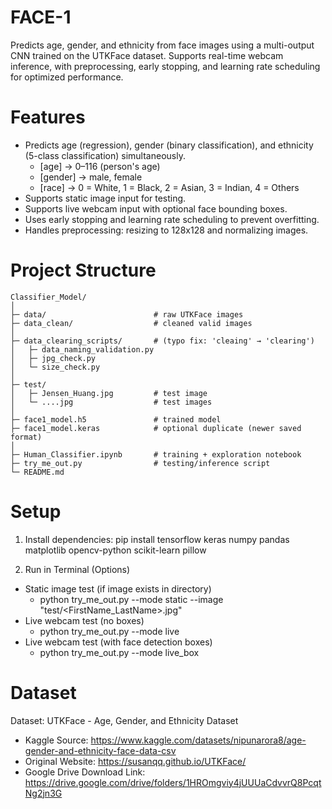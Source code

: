 # FACE-1
Predicts age, gender, and ethnicity from face images using a multi-output CNN trained on the UTKFace dataset. Supports real-time webcam inference, with preprocessing, early stopping, and learning rate scheduling for optimized performance.

# Features
- Predicts age (regression), gender (binary classification), and ethnicity (5-class classification) simultaneously.
  - [age]     → 0–116 (person's age)
  - [gender]  → male, female
  - [race]    → 0 = White, 1 = Black, 2 = Asian, 3 = Indian, 4 = Others
- Supports static image input for testing.
- Supports live webcam input with optional face bounding boxes.
- Uses early stopping and learning rate scheduling to prevent overfitting.
- Handles preprocessing: resizing to 128x128 and normalizing images.

# Project Structure
```
Classifier_Model/
│
├─ data/                        # raw UTKFace images
├─ data_clean/                  # cleaned valid images
│
├─ data_clearing_scripts/       # (typo fix: 'cleaing' → 'clearing')
│   ├─ data_naming_validation.py
│   ├─ jpg_check.py
│   └─ size_check.py
│
├─ test/
│   ├─ Jensen_Huang.jpg         # test image
│   └─ ....jpg                  # test images
│
├─ face1_model.h5               # trained model
├─ face1_model.keras            # optional duplicate (newer saved format)
│
├─ Human_Classifier.ipynb       # training + exploration notebook
├─ try_me_out.py                # testing/inference script
└─ README.md
```

# Setup
1. Install dependencies:
pip install tensorflow keras numpy pandas matplotlib opencv-python scikit-learn pillow

2. Run in Terminal (Options)
- Static image test (if image exists in directory)
  - python try_me_out.py --mode static --image "test/<FirstName_LastName>.jpg"
- Live webcam test (no boxes)
  - python try_me_out.py --mode live
- Live webcam test (with face detection boxes)
  - python try_me_out.py --mode live_box

# Dataset
Dataset: UTKFace - Age, Gender, and Ethnicity Dataset
- Kaggle Source: https://www.kaggle.com/datasets/nipunarora8/age-gender-and-ethnicity-face-data-csv
- Original Website: https://susanqq.github.io/UTKFace/
- Google Drive Download Link: https://drive.google.com/drive/folders/1HROmgviy4jUUUaCdvvrQ8PcqtNg2jn3G
